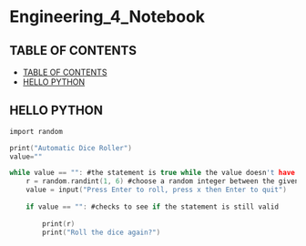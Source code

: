 # Engineering_4_Notebook

## TABLE OF CONTENTS
* [TABLE OF CONTENTS](#TABLE-OF-CONTENTS)
* [HELLO PYTHON](#HELLO-PYTHON)

## HELLO PYTHON
```C
import random

print("Automatic Dice Roller")
value=""

while value == "": #the statement is true while the value doesn't have any strings inside it
    r = random.randint(1, 6) #choose a random integer between the given limits
    value = input("Press Enter to roll, press x then Enter to quit")
    
    if value == "": #checks to see if the statement is still valid
        
        print(r)
        print("Roll the dice again?")
```
